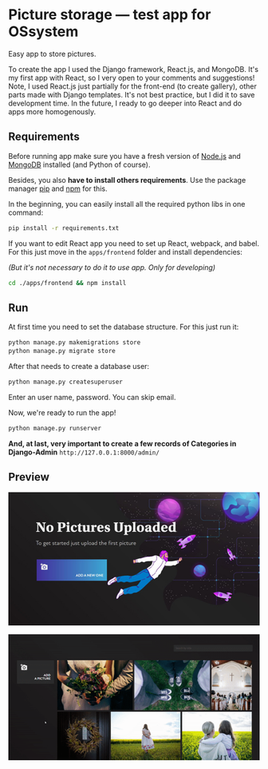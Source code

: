 # Picture storage — test app for OSsystem

Easy app to store pictures.

To create the app I used the Django framework, React.js, and MongoDB. It's my first app with React, so I very open to your comments and suggestions! Note, I used React.js just partially for the front-end (to create gallery), other parts made with Django templates. It's not best practice, but I did it to save development time. In the future, I ready to go deeper into React and do apps more homogenously.
## Requirements

Before running app make sure you have a fresh version of [Node.js](https://nodejs.org/en/download/) and [MongoDB](https://docs.mongodb.com/manual/installation/) installed (and Python of course).

Besides, you also **have to install others requirements**. 
Use the package manager [pip](https://pip.pypa.io/en/stable/) and [npm](https://www.npmjs.com/) for this.

In the beginning, you can easily install all the required python libs in one command: 

```bash
pip install -r requirements.txt
```

If you want to edit React app you need to set up React, webpack, and babel. For this just move in the `apps/frontend` folder and install dependencies: 

_(But it's not necessary to do it to use app. Only for developing)_

```bash
cd ./apps/frontend && npm install
```

## Run

At first time you need to set the database structure. For this just run it:

```bash
python manage.py makemigrations store
python manage.py migrate store
```

After that needs to create a database user:

```bash
python manage.py createsuperuser
```

Enter an user name, password. You can skip email.

Now, we're ready to run the app!

```bash
python manage.py runserver
```

**And, at last, very important to create a few records of Categories in Django-Admin** `http://127.0.0.1:8000/admin/`

## Preview

![Preview of working app](apps/frontend/static/preview-1.jpg)

![Preview of working app](apps/frontend/static/preview-2.gif)
